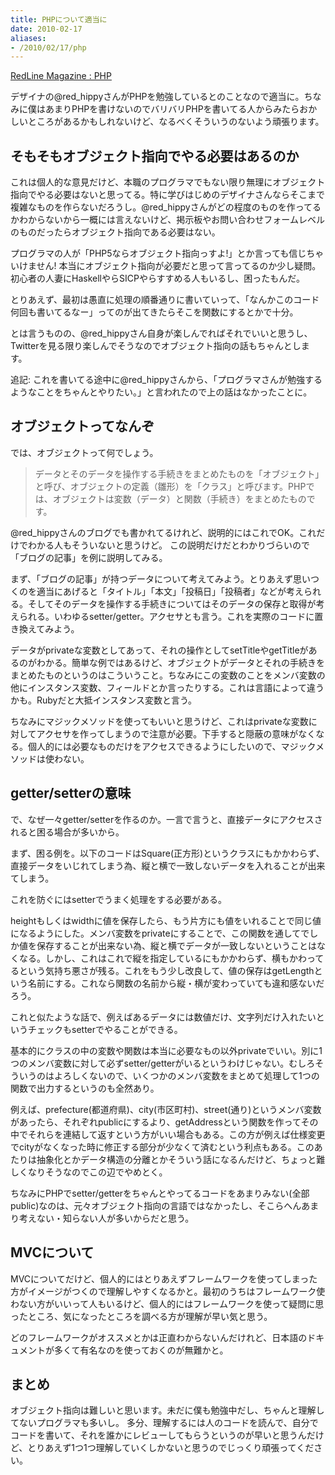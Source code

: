 ```yaml
---
title: PHPについて適当に
date: 2010-02-17
aliases:
- /2010/02/17/php
---
```

<a href="http://redline.hippy.jp/lab/php/">RedLine Magazine : PHP</a>

デザイナの@red_hippyさんがPHPを勉強しているとのことなので適当に。ちなみに僕はあまりPHPを書けないのでバリバリPHPを書いてる人からみたらおかしいところがあるかもしれないけど、なるべくそういうのないよう頑張ります。

<h2>そもそもオブジェクト指向でやる必要はあるのか</h2>
これは個人的な意見だけど、本職のプログラマでもない限り無理にオブジェクト指向でやる必要はないと思ってる。特に学びはじめのデザイナさんならそこまで複雑なものを作らないだろうし。@red_hippyさんがどの程度のものを作ってるかわからないから一概には言えないけど、掲示板やお問い合わせフォームレベルのものだったらオブジェクト指向である必要はない。

プログラマの人が「PHP5ならオブジェクト指向っすよ!」とか言っても信じちゃいけません! 本当にオブジェクト指向が必要だと思って言ってるのか少し疑問。初心者の人妻にHaskellやらSICPやらすすめる人もいるし、困ったもんだ。

とりあえず、最初は愚直に処理の順番通りに書いていって、「なんかこのコード何回も書いてるなー」ってのが出てきたらそこを関数にするとかで十分。

とは言うものの、@red_hippyさん自身が楽しんでればそれでいいと思うし、Twitterを見る限り楽しんでそうなのでオブジェクト指向の話もちゃんとします。

追記:
これを書いてる途中に@red_hippyさんから、「プログラマさんが勉強するようなことをちゃんとやりたい。」と言われたので上の話はなかったことに。

<h2>オブジェクトってなんぞ</h2>
では、オブジェクトって何でしょう。

<blockquote>
データとそのデータを操作する手続きをまとめたものを「オブジェクト」と呼び、オブジェクトの定義（雛形）を「クラス」と呼びます。PHPでは、オブジェクトは変数（データ）と関数（手続き）をまとめたものです。</blockquote>

@red_hippyさんのブログでも書かれてるけれど、説明的にはこれでOK。これだけでわかる人もそういないと思うけど。 この説明だけだとわかりづらいので「ブログの記事」を例に説明してみる。

まず、「ブログの記事」が持つデータについて考えてみよう。とりあえず思いつくのを適当にあげると「タイトル」「本文」「投稿日」「投稿者」などが考えられる。そしてそのデータを操作する手続きについてはそのデータの保存と取得が考えられる。いわゆるsetter/getter。アクセサとも言う。これを実際のコードに置き換えてみよう。

<script src="http://gist.github.com/306190.js?file=entry.php"></script>

データがprivateな変数としてあって、それの操作としてsetTitleやgetTitleがあるのがわかる。簡単な例ではあるけど、オブジェクトがデータとそれの手続きをまとめたものというのはこういうこと。ちなみにこの変数のことをメンバ変数の他にインスタンス変数、フィールドとか言ったりする。これは言語によって違うかも。Rubyだと大抵インスタンス変数と言う。

ちなみにマジックメソッドを使ってもいいと思うけど、これはprivateな変数に対してアクセサを作ってしまうので注意が必要。下手すると隠蔽の意味がなくなる。個人的には必要なものだけをアクセスできるようにしたいので、マジックメソッドは使わない。

<script src="http://gist.github.com/306206.js?file=entry.php"></script>

<h2>getter/setterの意味</h2>
で、なぜ一々getter/setterを作るのか。一言で言うと、直接データにアクセスされると困る場合が多いから。

まず、困る例を。以下のコードはSquare(正方形)というクラスにもかかわらず、直接データをいじれてしまう為、縦と横で一致しないデータを入れることが出来てしまう。

<script src="http://gist.github.com/306209.js?file=square.php"></script>

これを防ぐにはsetterでうまく処理をする必要がある。

<script src="http://gist.github.com/306215.js?file=square.php"></script>

heightもしくはwidthに値を保存したら、もう片方にも値をいれることで同じ値になるようにした。メンバ変数をprivateにすることで、この関数を通してでしか値を保存することが出来ない為、縦と横でデータが一致しないということはなくなる。しかし、これはこれで縦を指定しているにもかかわらず、横もかわってるという気持ち悪さが残る。これをもう少し改良して、値の保存はgetLengthという名前にする。これなら関数の名前から縦・横が変わっていても違和感ないだろう。

<script src="http://gist.github.com/306224.js?file=square.php"></script>

これと似たような話で、例えばあるデータには数値だけ、文字列だけ入れたいというチェックもsetterでやることができる。

基本的にクラスの中の変数や関数は本当に必要なもの以外privateでいい。別に1つのメンバ変数に対して必ずsetter/getterがいるというわけじゃない。むしろそういうのはよろしくないので、いくつかのメンバ変数をまとめて処理して1つの関数で出力するというのも全然あり。

例えば、prefecture(都道府県)、city(市区町村)、street(通り)というメンバ変数があったら、それぞれpublicにするより、getAddressという関数を作ってその中でそれらを連結して返すという方がいい場合もある。この方が例えば仕様変更でcityがなくなった時に修正する部分が少なくて済むという利点もある。このあたりは抽象化とかデータ構造の分離とかそういう話になるんだけど、ちょっと難しくなりそうなのでこの辺でやめとく。

ちなみにPHPでsetter/getterをちゃんとやってるコードをあまりみない(全部public)なのは、元々オブジェクト指向の言語ではなかったし、そこらへんあまり考えない・知らない人が多いからだと思う。

<h2>MVCについて</h2>
MVCについてだけど、個人的にはとりあえずフレームワークを使ってしまった方がイメージがつくので理解しやすくなるかと。最初のうちはフレームワーク使わない方がいいって人もいるけど、個人的にはフレームワークを使って疑問に思ったところ、気になったところを調べる方が理解が早い気と思う。

どのフレームワークがオススメとかは正直わからないんだけれど、日本語のドキュメントが多くて有名なのを使っておくのが無難かと。

<h2>まとめ</h2>
オブジェクト指向は難しいと思います。未だに僕も勉強中だし、ちゃんと理解してないプログラマも多いし。 多分、理解するには人のコードを読んで、自分でコードを書いて、それを誰かにレビューしてもらうというのが早いと思うんだけど、とりあえず1つ1つ理解していくしかないと思うのでじっくり頑張ってください。